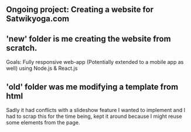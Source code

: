 ## Ongoing project: Creating a website for Satwikyoga.com

## 'new' folder is me creating the website from scratch. 
Goals: Fully responsive web-app (Potentially extended to a mobile app as well) using Node.js & React.js

## 'old' folder was me modifying a template from html
Sadly it had conflicts with a slideshow feature I wanted to implement and I had to scrap this for the time being, kept it around because I might reuse some elements from the page.
